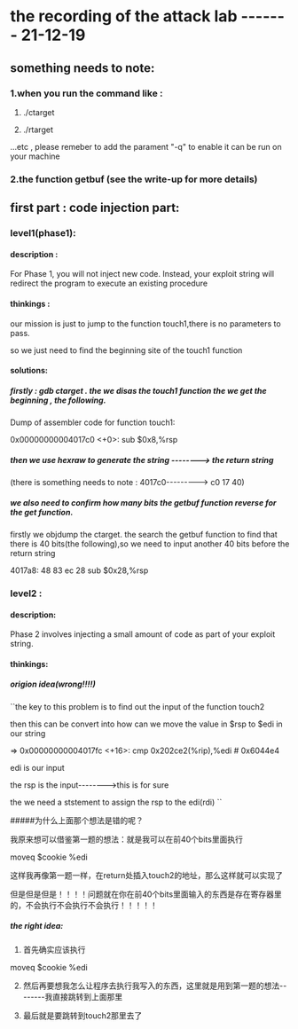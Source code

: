 # the recording of the attack lab  ------- 21-12-19

## something needs to note:

### 1.when you run the command like :

1. ./ctarget

2. ./rtarget

...etc , please remeber to add the parament "-q" to enable it can be run on your machine

### 2.the function getbuf (see the write-up for more details)

## first part : code injection part:

### level1(phase1):

#### description : 

For Phase 1, you will not inject new code. Instead, your exploit string will redirect the program to execute an existing procedure

#### thinkings : 

our mission is just to jump to the function touch1,there is no parameters to pass.

so we just need to find the beginning site of the touch1 function 

#### solutions:

##### firstly : gdb ctarget . the we disas the touch1 function the we get the beginning , the following.

Dump of assembler code for function touch1:


   0x00000000004017c0 <+0>:	sub    $0x8,%rsp

##### then we use hexraw to generate the string --------> the return string

(there is something needs to note : 4017c0---------> c0 17 40)

##### we also need to confirm how many bits the getbuf function reverse for the get function. 

firstly we objdump the ctarget.
the search the getbuf function to find that there is 40 bits(the following),so we need to input another 40 bits before the return string

  4017a8:   48 83 ec 28             sub    $0x28,%rsp

### level2 :

#### description: 

Phase 2 involves injecting a small amount of code as part of your exploit string.

#### thinkings:

##### origion idea(wrong!!!!)

 ``the key to this problem is to find out the input of the function touch2 

then this can be convert into how can we move the value in $rsp to $edi in our string

=> 0x00000000004017fc <+16>:	cmp    0x202ce2(%rip),%edi        # 0x6044e4 <cookie>

edi is our input

the rsp is the input-------->this is for sure

the we need a ststement to assign the rsp to the edi(rdi) ``

#####为什么上面那个想法是错的呢？

我原来想可以借鉴第一题的想法：就是我可以在前40个bits里面执行

moveq $cookie %edi

这样我再像第一题一样，在return处插入touch2的地址，那么这样就可以实现了

但是但是但是！！！！问题就在你在前40个bits里面输入的东西是存在寄存器里的，不会执行不会执行不会执行！！！！！

##### the right idea:

1. 首先确实应该执行

moveq $cookie %edi

2. 然后再要想我怎么让程序去执行我写入的东西，这里就是用到第一题的想法--------我直接跳转到上面那里

3. 最后就是要跳转到touch2那里去了

